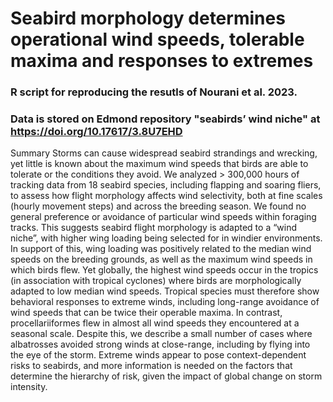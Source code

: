 # Seabird morphology determines operational wind speeds, tolerable maxima and responses to extremes
### R script for reproducing the resutls of Nourani et al. 2023.
### Data is stored on Edmond repository "seabirds’ wind niche" at https://doi.org/10.17617/3.8U7EHD

Summary
Storms can cause widespread seabird strandings and wrecking, yet little is known about the maximum wind speeds that birds are able to tolerate or the conditions they avoid. We analyzed > 300,000 hours of tracking data from 18 seabird species, including flapping and soaring fliers, to assess how flight morphology affects wind selectivity, both at fine scales (hourly movement steps) and across the breeding season. We found no general preference or avoidance of particular wind speeds within foraging tracks. This suggests seabird flight morphology is adapted to a “wind niche”, with higher wing loading being selected for in windier environments. In support of this, wing loading was positively related to the median wind speeds on the breeding grounds, as well as the maximum wind speeds in which birds flew. Yet globally, the highest wind speeds occur in the tropics (in association with tropical cyclones) where birds are morphologically adapted to low median wind speeds. Tropical species must therefore show behavioral responses to extreme winds, including long-range avoidance of wind speeds that can be twice their operable maxima. In contrast, procellariiformes flew in almost all wind speeds they encountered at a seasonal scale. Despite this, we describe a small number of cases where albatrosses avoided strong winds at close-range, including by flying into the eye of the storm. Extreme winds appear to pose context-dependent risks to seabirds, and more information is needed on the factors that determine the hierarchy of risk, given the impact of global change on storm intensity.
